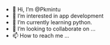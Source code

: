 - 👋 Hi, I’m @Pkmintu
- 👀 I’m interested in app development
- 🌱 I’m currently learning python.
- 💞️ I’m looking to collaborate on ...
- 📫 How to reach me ...

<!---
Pkmintu/Pkmintu is a ✨ special ✨ repository because its `README.md` (this file) appears on your GitHub profile.
You can click the Preview link to take a look at your changes.
--->
